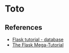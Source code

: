 # Toto

## References
* [Flask tutorial - database](https://flask.palletsprojects.com/en/1.1.x/tutorial/database/)
* [The Flask Mega-Tutorial](https://blog.miguelgrinberg.com/post/the-flask-mega-tutorial-part-i-hello-world)
